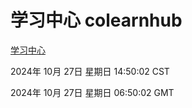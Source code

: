 # 学习中心 colearnhub
[学习中心](http://219.139.197.74:56308/colearnhub/)

2024年 10月 27日 星期日 14:50:02 CST

2024年 10月 27日 星期日 06:50:02 GMT
